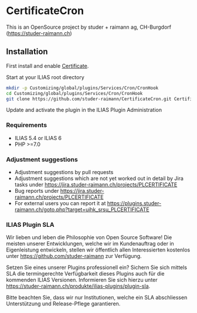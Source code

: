 # CertificateCron

This is an OpenSource project by studer + raimann ag, CH-Burgdorf (https://studer-raimann.ch)

## Installation
First install and enable [Certificate](https://github.com/studer-raimann/Certificate).

Start at your ILIAS root directory
```bash
mkdir -p Customizing/global/plugins/Services/Cron/CronHook
cd Customizing/global/plugins/Services/Cron/CronHook
git clone https://github.com/studer-raimann/CertificateCron.git CertificateCron
```
Update and activate the plugin in the ILIAS Plugin Administration

### Requirements
* ILIAS 5.4 or ILIAS 6
* PHP >=7.0

### Adjustment suggestions
* Adjustment suggestions by pull requests
* Adjustment suggestions which are not yet worked out in detail by Jira tasks under https://jira.studer-raimann.ch/projects/PLCERTIFICATE
* Bug reports under https://jira.studer-raimann.ch/projects/PLCERTIFICATE
* For external users you can report it at https://plugins.studer-raimann.ch/goto.php?target=uihk_srsu_PLCERTIFICATE

### ILIAS Plugin SLA
Wir lieben und leben die Philosophie von Open Source Software! Die meisten unserer Entwicklungen, welche wir im Kundenauftrag oder in Eigenleistung entwickeln, stellen wir öffentlich allen Interessierten kostenlos unter https://github.com/studer-raimann zur Verfügung.

Setzen Sie eines unserer Plugins professionell ein? Sichern Sie sich mittels SLA die termingerechte Verfügbarkeit dieses Plugins auch für die kommenden ILIAS Versionen. Informieren Sie sich hierzu unter https://studer-raimann.ch/produkte/ilias-plugins/plugin-sla.

Bitte beachten Sie, dass wir nur Institutionen, welche ein SLA abschliessen Unterstützung und Release-Pflege garantieren.
